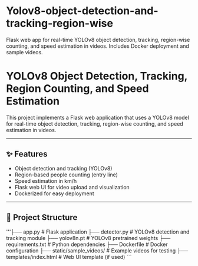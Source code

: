 # Yolov8-object-detection-and-tracking-region-wise
Flask web app for real-time YOLOv8 object detection, tracking, region-wise counting, and speed estimation in videos. Includes Docker deployment and sample videos.



# YOLOv8 Object Detection, Tracking, Region Counting, and Speed Estimation

This project implements a Flask web application that uses a YOLOv8 model for real-time object detection, tracking, region-wise counting, and speed estimation in videos.

---

## ✨ Features

- Object detection and tracking (YOLOv8)
- Region-based people counting (entry line)
- Speed estimation in km/h
- Flask web UI for video upload and visualization
- Dockerized for easy deployment

---
## 📁 Project Structure

'''├── app.py # Flask application 
   ├── detector.py # YOLOv8 detection and tracking module
   ├── yolov8n.pt # YOLOv8 pretrained weights
├── requirements.txt # Python dependencies
├── Dockerfile # Docker configuration
├── static/sample_videos/ # Example videos for testing
├── templates/index.html # Web UI template (if used) ```




